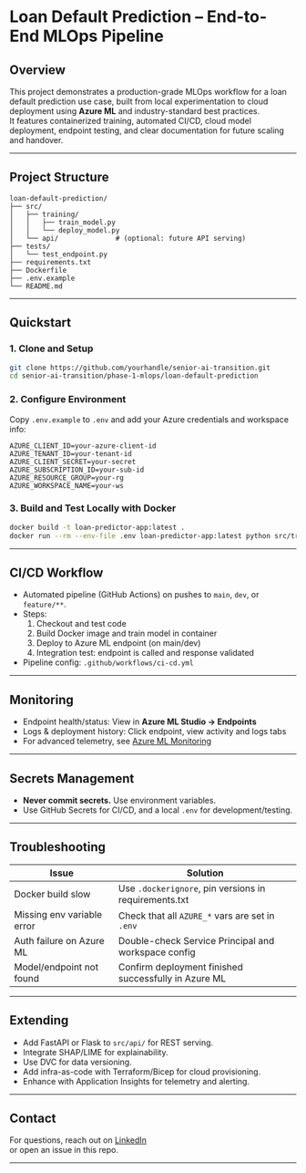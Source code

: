 # Loan Default Prediction – End-to-End MLOps Pipeline

## Overview

This project demonstrates a production-grade MLOps workflow for a loan default prediction use case, built from local experimentation to cloud deployment using **Azure ML** and industry-standard best practices.\
It features containerized training, automated CI/CD, cloud model deployment, endpoint testing, and clear documentation for future scaling and handover.

---

## Project Structure

```
loan-default-prediction/
├── src/
│   ├── training/
│   │   ├── train_model.py
│   │   └── deploy_model.py
│   └── api/              # (optional: future API serving)
├── tests/
│   └── test_endpoint.py
├── requirements.txt
├── Dockerfile
├── .env.example
└── README.md
```

---

## Quickstart

### 1. Clone and Setup

```bash
git clone https://github.com/yourhandle/senior-ai-transition.git
cd senior-ai-transition/phase-1-mlops/loan-default-prediction
```

### 2. Configure Environment

Copy `.env.example` to `.env` and add your Azure credentials and workspace info:

```
AZURE_CLIENT_ID=your-azure-client-id
AZURE_TENANT_ID=your-tenant-id
AZURE_CLIENT_SECRET=your-secret
AZURE_SUBSCRIPTION_ID=your-sub-id
AZURE_RESOURCE_GROUP=your-rg
AZURE_WORKSPACE_NAME=your-ws
```

### 3. Build and Test Locally with Docker

```bash
docker build -t loan-predictor-app:latest .
docker run --rm --env-file .env loan-predictor-app:latest python src/training/train_model.py
```

---

## CI/CD Workflow

- Automated pipeline (GitHub Actions) on pushes to `main`, `dev`, or `feature/**`.
- Steps:
  1. Checkout and test code
  2. Build Docker image and train model in container
  3. Deploy to Azure ML endpoint (on main/dev)
  4. Integration test: endpoint is called and response validated
- Pipeline config: `.github/workflows/ci-cd.yml`

---

## Monitoring

- Endpoint health/status: View in **Azure ML Studio → Endpoints**
- Logs & deployment history: Click endpoint, view activity and logs tabs
- For advanced telemetry, see [Azure ML Monitoring](https://learn.microsoft.com/en-us/azure/machine-learning/how-to-monitor-endpoints-app-insights?view=azureml-api-2)

---

## Secrets Management

- **Never commit secrets.** Use environment variables.
- Use GitHub Secrets for CI/CD, and a local `.env` for development/testing.

---

## Troubleshooting

| Issue                      | Solution                                              |
| -------------------------- | ----------------------------------------------------- |
| Docker build slow          | Use `.dockerignore`, pin versions in requirements.txt |
| Missing env variable error | Check that all `AZURE_*` vars are set in `.env`       |
| Auth failure on Azure ML   | Double-check Service Principal and workspace config   |
| Model/endpoint not found   | Confirm deployment finished successfully in Azure ML  |

---

## Extending

- Add FastAPI or Flask to `src/api/` for REST serving.
- Integrate SHAP/LIME for explainability.
- Use DVC for data versioning.
- Add infra-as-code with Terraform/Bicep for cloud provisioning.
- Enhance with Application Insights for telemetry and alerting.

---

## Contact

For questions, reach out on [LinkedIn](https://linkedin.com/in/tenzin-jamyang)\
or open an issue in this repo.

---

